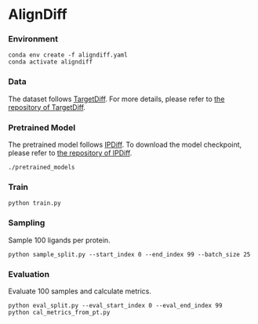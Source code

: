 # AlignDiff

### Environment
```shell
conda env create -f aligndiff.yaml
conda activate aligndiff
```

### Data
The dataset follows [TargetDiff](https://arxiv.org/abs/2303.03543). For more details, please refer to [the repository of TargetDiff](https://github.com/guanjq/targetdiff?tab=readme-ov-file#data).

### Pretrained Model
The pretrained model follows [IPDiff](https://openreview.net/forum?id=qH9nrMNTIW). To download the model checkpoint, please refer to [the repository of IPDiff](https://github.com/YangLing0818/IPDiff/tree/main?tab=readme-ov-file#%EF%B8%8F%EF%B8%8Fpretrained-ipdiff).
```shell
./pretrained_models
```

### Train
```shell
python train.py
```

### Sampling
Sample 100 ligands per protein.
```shell
python sample_split.py --start_index 0 --end_index 99 --batch_size 25
```

### Evaluation
Evaluate 100 samples and calculate metrics.
```shell
python eval_split.py --eval_start_index 0 --eval_end_index 99
python cal_metrics_from_pt.py
```

